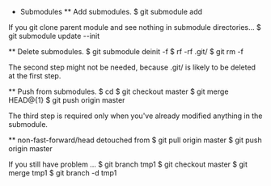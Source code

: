 * Submodules
** Add submodules.
$ git submodule add <url-to-remote-repository>

If you git clone parent module and see nothing in submodule directories...
$ git submodule update --init

** Delete submodules.
$ git submodule deinit -f <path-to-submodule>
$ rf -rf .git/<path-to-submodule>
$ git rm -f <path-to-submodule>

The second step might not be needed, because .git/<path-to-submodule>
is likely to be deleted at the first step.

** Push from submodules.
$ cd <path-to-submodule>
$ git checkout master
$ git merge HEAD@{1}
$ git push origin master

The third step is required only when you've already modified anything
in the submodule.


** non-fast-forward/head detouched from
$ git pull origin master
$ git push origin master

If you still have problem ...
$ git branch tmp1
$ git checkout master
$ git merge tmp1
$ git branch -d tmp1
